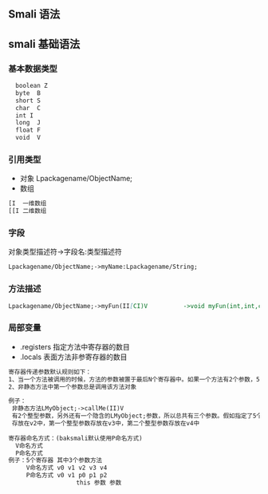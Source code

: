 ## Smali 语法

## smali 基础语法

### 基本数据类型
```markdown
  boolean Z
  byte  B
  short S
  char  C
  int I
  long  J
  float F
  void  V
```
### 引用类型
  - 对象
  Lpackagename/ObjectName;
  - 数组
  ```markdown
  [I  一维数组
  [[I 二维数组
  ```
### 字段
对象类型描述符->字段名:类型描述符
```markdown
Lpackagename/ObjectName;->myName:Lpackagename/String;
```
### 方法描述
```markdown
Lpackagename/ObjectName;->myFun(II[CI)V          ->void myFun(int,int,char [],int)  类packagename.ObjectName

```
### 局部变量
- .registers 指定方法中寄存器的数目
- .locals 表面方法非参寄存器的数目  

```markdown
寄存器传递参数默认规则如下：
1、当一个方法被调用的时候，方法的参数被置于最后N个寄存器中。如果一个方法有2个参数，5个寄存器(v0-v4),那么参数将置于最后2个寄存器 v3-v4
2、非静态方法中第一个参数总是调用该方法对象 

例子：
 非静态方法LMyObject;->callMe(II)V
 有2个整型参数，另外还有一个隐含的LMyObject;参数，所以总共有三个参数。假如指定了5个寄存器（v0-v4）,以.register方式指定5个 or 以.lcals方式指定2个。当方法被调用的时候，调用该方法的对象(即this)
 存放在v2中，第一个整型参数存放在v3中，第二个整型参数存放在v4中
 
寄存器命名方式：(baksmali默认使用P命名方式)
  V命名方式
  P命名方式
例子：5个寄存器 其中3个参数方法
     V命名方式 v0 v1 v2 v3 v4
     P命名方式 v0 v1 p0 p1 p2
                   this 参数 参数
 ```
